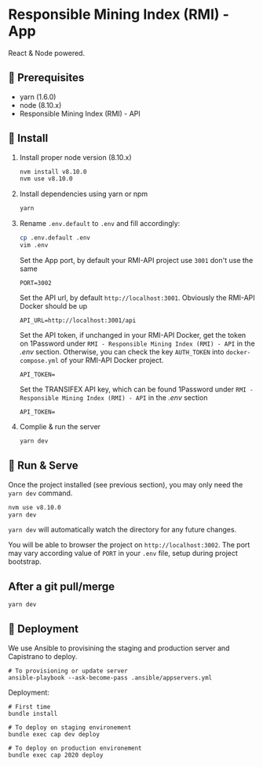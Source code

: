 # Responsible Mining Index (RMI) - App
React & Node powered.

## 🔧 Prerequisites

* yarn (1.6.0)
* node (8.10.x)
* Responsible Mining Index (RMI) - API

## 🚛 Install

1. Install proper node version (8.10.x)

    ```bash
    nvm install v8.10.0
    nvm use v8.10.0
    ```

1. Install dependencies using yarn or npm

    ```bash
    yarn
    ```

1. Rename `.env.default` to `.env` and fill accordingly:

    ```bash
    cp .env.default .env
    vim .env
    ```
   
    Set the App port, by default your RMI-API project use `3001` don't use the same
    ```
    PORT=3002
    ```
   
    Set the API url, by default `http://localhost:3001`. Obviously the RMI-API Docker should be up

    ```
    API_URL=http://localhost:3001/api
    ```
   
    Set the API token, if unchanged in your RMI-API Docker, get the token on 1Password under `RMI - Responsible Mining Index (RMI) - API` in the *.env* section. Otherwise, you can check the key `AUTH_TOKEN` into `docker-compose.yml` of your RMI-API Docker project.

    ```
    API_TOKEN=
    ```
   
    Set the TRANSIFEX API key, which can be found 1Password under `RMI - Responsible Mining Index (RMI) - API` in the *.env* section

    ```
    API_TOKEN=
    ```

1. Complie & run the server

    ```bash
    yarn dev
    ```
   
## 🏃 Run & Serve

Once the project installed (see previous section), you may only need the `yarn dev` command.

```bash
nvm use v8.10.0
yarn dev
```

`yarn dev` will automatically watch the directory for any future changes.

You will be able to browser the project on `http://localhost:3002`. 
The port may vary according value of `PORT` in your `.env` file, setup during project bootstrap.

## After a git pull/merge

```bash
yarn dev
```

## 🚀 Deployment

We use Ansible to provisining the staging and production server and Capistrano to deploy.

```
# To provisioning or update server
ansible-playbook --ask-become-pass .ansible/appservers.yml
```

Deployment:

```
# First time
bundle install

# To deploy on staging environement
bundle exec cap dev deploy

# To deploy on production environement
bundle exec cap 2020 deploy

```
